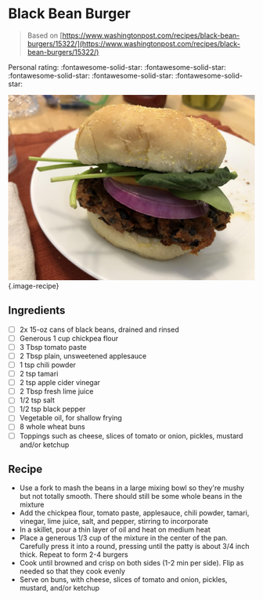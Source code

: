 # Black Bean Burger

> Based on [https://www.washingtonpost.com/recipes/black-bean-burgers/15322/](https://www.washingtonpost.com/recipes/black-bean-burgers/15322/)

<!-- {cts} rating=5; (User can specify rating on scale of 1-5) -->

Personal rating: :fontawesome-solid-star: :fontawesome-solid-star: :fontawesome-solid-star: :fontawesome-solid-star: :fontawesome-solid-star:

<!-- {cte} -->

<!-- {cts} name_image=black_bean_burger.jpeg; (User can specify image name) -->

![black_bean_burger.jpeg](./black_bean_burger.jpeg){.image-recipe}

<!-- {cte} -->

## Ingredients

- [ ] 2x 15-oz cans of black beans, drained and rinsed
- [ ] Generous 1 cup chickpea flour
- [ ] 3 Tbsp tomato paste
- [ ] 2 Tbsp plain, unsweetened applesauce
- [ ] 1 tsp chili powder
- [ ] 2 tsp tamari
- [ ] 2 tsp apple cider vinegar
- [ ] 2 Tbsp fresh lime juice
- [ ] 1/2 tsp salt
- [ ] 1/2 tsp black pepper
- [ ] Vegetable oil, for shallow frying
- [ ] 8 whole wheat buns
- [ ] Toppings such as cheese, slices of tomato or onion, pickles, mustard and/or ketchup

## Recipe

- Use a fork to mash the beans in a large mixing bowl so they're mushy but not totally smooth. There should still be some whole beans in the mixture
- Add the chickpea flour, tomato paste, applesauce, chili powder, tamari, vinegar, lime juice, salt, and pepper, stirring to incorporate
- In a skillet, pour a thin layer of oil and heat on medium heat
- Place a generous 1/3 cup of the mixture in the center of the pan. Carefully press it into a round, pressing until the patty is about 3/4 inch thick. Repeat to form 2-4 burgers
- Cook until browned and crisp on both sides (1-2 min per side). Flip as needed so that they cook evenly
- Serve on buns, with cheese, slices of tomato and onion, pickles, mustard, and/or ketchup
